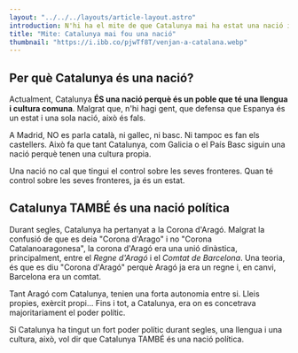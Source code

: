 ```yaml
---
layout: "../../../layouts/article-layout.astro"
introduction: N'hi ha el mite de que Catalunya mai ha estat una nació i sempre ha estat subjecte a Espanya o a Castella. Això no és cert.
title: "Mite: Catalunya mai fou una nació"
thumbnail: "https://i.ibb.co/pjwTf8T/venjan-a-catalana.webp"
---
```


## Per què Catalunya és una nació?

Actualment, Catalunya **ÉS una nació perquè és un poble que té una llengua i cultura comuna**. Malgrat que, n'hi hagi gent, que defensa que Espanya és un estat i una sola nació, això és fals.

A Madrid, NO es parla català, ni gallec, ni basc. Ni tampoc es fan els castellers. Això fa que tant Catalunya, com Galicia o el País Basc siguin una nació perquè tenen una cultura propia.

Una nació no cal que tingui el control sobre les seves fronteres. Quan té control sobre les seves fronteres, ja és un estat.

## Catalunya TAMBÉ és una nació política

Durant segles, Catalunya ha pertanyat a la Corona d'Aragó. Malgrat la confusió de que es deia "Corona d'Arago" i no "Corona Catalanoaragonesa", la corona d'Aragó era una unió dinàstica, principalment, entre el _Regne d'Aragó_ i el _Comtat de Barcelona_.  Una teoria, és que es diu "Corona d'Aragó" perquè Aragó ja era un regne i, en canvi, Barcelona era un comtat.

Tant Aragó com Catalunya, tenien una forta autonomia entre si. Lleis propies, exèrcit propi...
Fins i tot, a Catalunya, era on es concetrava majoritariament el poder polític. 

Si Catalunya ha tingut un fort poder polític durant segles, una llengua i una cultura, això, vol dir que Catalunya TAMBÉ és una nació política.
